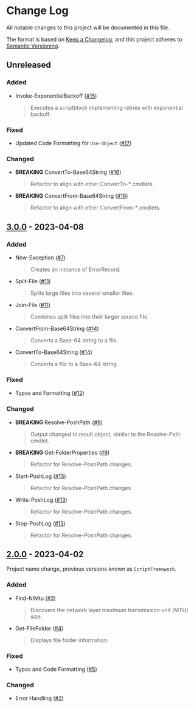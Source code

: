 # Change Log

All notable changes to this project will be documented in this file.

The format is based on [Keep a Changelog](https://keepachangelog.com/), and this project adheres to [Semantic Versioning](https://semver.org/).

## Unreleased

### Added
+ Invoke-ExponentialBackoff ([#15](https://github.com/PoshAJ/PoshToolbox/pull/15))
    > Executes a scriptblock implementing retries with exponential backoff.

### Fixed
+ Updated Code Formatting for `Use-Object` ([#17](https://github.com/PoshAJ/PoshToolbox/pull/17))

### Changed
+ **BREAKING** ConvertTo-Base64String ([#16](https://github.com/PoshAJ/PoshToolbox/pull/16))
    > Refactor to align with other ConvertTo-* cmdlets.
+ **BREAKING** ConvertFrom-Base64String ([#16](https://github.com/PoshAJ/PoshToolbox/pull/16))
    > Refactor to align with other ConvertFrom-* cmdlets.

## [3.0.0](https://www.powershellgallery.com/packages/PoshToolbox/3.0.0) - 2023-04-08

### Added
+ New-Exception ([#7](https://github.com/PoshAJ/PoshToolbox/pull/7))
    > Creates an instance of ErrorRecord.
+ Split-File ([#11](https://github.com/PoshAJ/PoshToolbox/pull/11))
    > Splits large files into several smaller files.
+ Join-File ([#11](https://github.com/PoshAJ/PoshToolbox/pull/11))
    > Combines split files into their larger source file.
+ ConvertFrom-Base64String ([#14](https://github.com/PoshAJ/PoshToolbox/pull/14))
    > Converts a Base-64 string to a file.
+ ConvertTo-Base64String ([#14](https://github.com/PoshAJ/PoshToolbox/pull/14))
    > Converts a file to a Base-64 string.

### Fixed
+ Typos and Formatting ([#12](https://github.com/PoshAJ/PoshToolbox/pull/12))

### Changed
+ **BREAKING** Resolve-PoshPath ([#9](https://github.com/PoshAJ/PoshToolbox/pull/9))
    > Output changed to result object, similar to the Resolve-Path cmdlet.
+ **BREAKING** Get-FolderProperties ([#9](https://github.com/PoshAJ/PoshToolbox/pull/9))
    > Refactor for Resolve-PoshPath changes.
+ Start-PoshLog ([#13](https://github.com/PoshAJ/PoshToolbox/pull/13))
    > Refactor for Resolve-PoshPath changes.
+ Write-PoshLog ([#13](https://github.com/PoshAJ/PoshToolbox/pull/13))
    > Refactor for Resolve-PoshPath changes.
+ Stop-PoshLog ([#13](https://github.com/PoshAJ/PoshToolbox/pull/13))
    > Refactor for Resolve-PoshPath changes.

## [2.0.0](https://www.powershellgallery.com/packages/PoshToolbox/2.0.0) - 2023-04-02
Project name change, previous versions known as `ScriptFramework`.

### Added
+ Find-NlMtu ([#3](https://github.com/PoshAJ/PoshToolbox/pull/3))
    > Discovers the network layer maximum transmission unit (MTU) size.
+ Get-FileFolder ([#4](https://github.com/PoshAJ/PoshToolbox/pull/4))
    > Displays file folder information.

### Fixed
+ Typos and Code Formatting ([#5](https://github.com/PoshAJ/PoshToolbox/pull/5))

### Changed
+ Error Handling ([#2](https://github.com/PoshAJ/PoshToolbox/pull/2))
